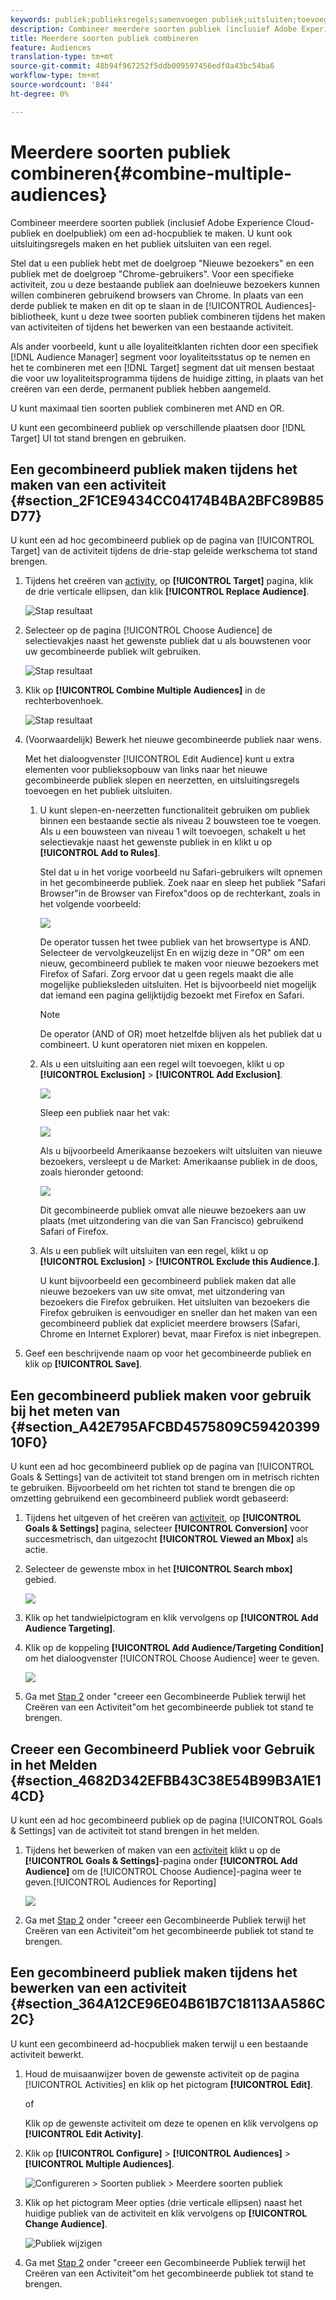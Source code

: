 ```yaml
---
keywords: publiek;publieksregels;samenvoegen publiek;uitsluiten;toevoegen uitsluiting;uitsluiten;combineren publiek;ad-hocpubliek
description: Combineer meerdere soorten publiek (inclusief Adobe Experience Cloud-publiek en doelpubliek) om een ad-hocpubliek te maken. U kunt ook uitsluitingsregels maken en het publiek uitsluiten van een regel.
title: Meerdere soorten publiek combineren
feature: Audiences
translation-type: tm+mt
source-git-commit: 48b94f967252f5ddb009597456edf0a43bc54ba6
workflow-type: tm+mt
source-wordcount: '844'
ht-degree: 0%

---
```



# Meerdere soorten publiek combineren{#combine-multiple-audiences}

Combineer meerdere soorten publiek (inclusief Adobe Experience Cloud-publiek en doelpubliek) om een ad-hocpubliek te maken. U kunt ook uitsluitingsregels maken en het publiek uitsluiten van een regel.

Stel dat u een publiek hebt met de doelgroep &quot;Nieuwe bezoekers&quot; en een publiek met de doelgroep &quot;Chrome-gebruikers&quot;. Voor een specifieke activiteit, zou u deze bestaande publiek aan doelnieuwe bezoekers kunnen willen combineren gebruikend browsers van Chrome. In plaats van een derde publiek te maken en dit op te slaan in de [!UICONTROL Audiences]-bibliotheek, kunt u deze twee soorten publiek combineren tijdens het maken van activiteiten of tijdens het bewerken van een bestaande activiteit.

Als ander voorbeeld, kunt u alle loyaliteitklanten richten door een specifiek [!DNL Audience Manager] segment voor loyaliteitsstatus op te nemen en het te combineren met een [!DNL Target] segment dat uit mensen bestaat die voor uw loyaliteitsprogramma tijdens de huidige zitting, in plaats van het creëren van een derde, permanent publiek hebben aangemeld.

U kunt maximaal tien soorten publiek combineren met AND en OR.

U kunt een gecombineerd publiek op verschillende plaatsen door [!DNL Target] UI tot stand brengen en gebruiken.

## Een gecombineerd publiek maken tijdens het maken van een activiteit {#section_2F1CE9434CC04174B4BA2BFC89B85D77}

U kunt een ad hoc gecombineerd publiek op de pagina van [!UICONTROL Target] van de activiteit tijdens de drie-stap geleide werkschema tot stand brengen.

1. Tijdens het creëren van [activity](/help/c-activities/activities.md#concept_D317A95A1AB54674BA7AB65C7985BA03), op **[!UICONTROL Target]** pagina, klik de drie verticale ellipsen, dan klik **[!UICONTROL Replace Audience]**.

   ![Stap resultaat](assets/edit_audience.png)

1. Selecteer op de pagina [!UICONTROL Choose Audience] de selectievakjes naast het gewenste publiek dat u als bouwstenen voor uw gecombineerde publiek wilt gebruiken.

   ![Stap resultaat](assets/combine_multiple_audiences1.png)

1. Klik op **[!UICONTROL Combine Multiple Audiences]** in de rechterbovenhoek.

   ![Stap resultaat](assets/combine_multiple_audiences2.png)

1. (Voorwaardelijk) Bewerk het nieuwe gecombineerde publiek naar wens.

   Met het dialoogvenster [!UICONTROL Edit Audience] kunt u extra elementen voor publieksopbouw van links naar het nieuwe gecombineerde publiek slepen en neerzetten, en uitsluitingsregels toevoegen en het publiek uitsluiten.

   1. U kunt slepen-en-neerzetten functionaliteit gebruiken om publiek binnen een bestaande sectie als niveau 2 bouwsteen toe te voegen. Als u een bouwsteen van niveau 1 wilt toevoegen, schakelt u het selectievakje naast het gewenste publiek in en klikt u op **[!UICONTROL Add to Rules]**.

      Stel dat u in het vorige voorbeeld nu Safari-gebruikers wilt opnemen in het gecombineerde publiek. Zoek naar en sleep het publiek &quot;Safari Browser&quot;in de Browser van Firefox&quot;doos op de rechterkant, zoals in het volgende voorbeeld:

      ![](assets/combine_multiple_audiences3.png)

      De operator tussen het twee publiek van het browsertype is AND. Selecteer de vervolgkeuzelijst En en wijzig deze in &quot;OR&quot; om een nieuw, gecombineerd publiek te maken voor nieuwe bezoekers met Firefox of Safari. Zorg ervoor dat u geen regels maakt die alle mogelijke publieksleden uitsluiten. Het is bijvoorbeeld niet mogelijk dat iemand een pagina gelijktijdig bezoekt met Firefox en Safari.

      >[!NOTE]
      >
      >De operator (AND of OR) moet hetzelfde blijven als het publiek dat u combineert. U kunt operatoren niet mixen en koppelen.

   1. Als u een uitsluiting aan een regel wilt toevoegen, klikt u op **[!UICONTROL Exclusion]** > **[!UICONTROL Add Exclusion]**.

      ![](assets/combine_multiple_audiences3a.png)

      Sleep een publiek naar het vak:

      ![](assets/combine_multiple_audiences3b.png)

      Als u bijvoorbeeld Amerikaanse bezoekers wilt uitsluiten van nieuwe bezoekers, versleept u de Market: Amerikaanse publiek in de doos, zoals hieronder getoond:

      ![](assets/combine_multiple_audiences3b2.png)

      Dit gecombineerde publiek omvat alle nieuwe bezoekers aan uw plaats (met uitzondering van die van San Francisco) gebruikend Safari of Firefox.

   1. Als u een publiek wilt uitsluiten van een regel, klikt u op **[!UICONTROL Exclusion]** > **[!UICONTROL Exclude this Audience.]**.

      U kunt bijvoorbeeld een gecombineerd publiek maken dat alle nieuwe bezoekers van uw site omvat, met uitzondering van bezoekers die Firefox gebruiken. Het uitsluiten van bezoekers die Firefox gebruiken is eenvoudiger en sneller dan het maken van een gecombineerd publiek dat expliciet meerdere browsers (Safari, Chrome en Internet Explorer) bevat, maar Firefox is niet inbegrepen.

1. Geef een beschrijvende naam op voor het gecombineerde publiek en klik op **[!UICONTROL Save]**.

## Een gecombineerd publiek maken voor gebruik bij het meten van {#section_A42E795AFCBD4575809C5942039910F0}

U kunt een ad hoc gecombineerd publiek op de pagina van [!UICONTROL Goals & Settings] van de activiteit tot stand brengen om in metrisch richten te gebruiken. Bijvoorbeeld om het richten tot stand te brengen die op omzetting gebruikend een gecombineerd publiek wordt gebaseerd:

1. Tijdens het uitgeven of het creëren van [activiteit](/help/c-activities/activities.md#concept_D317A95A1AB54674BA7AB65C7985BA03), op **[!UICONTROL Goals & Settings]** pagina, selecteer **[!UICONTROL Conversion]** voor succesmetrisch, dan uitgezocht **[!UICONTROL Viewed an Mbox]** als actie.
1. Selecteer de gewenste mbox in het **[!UICONTROL Search mbox]** gebied.

   ![](assets/combine_multiple_audiences4.png)

1. Klik op het tandwielpictogram en klik vervolgens op **[!UICONTROL Add Audience Targeting]**.
1. Klik op de koppeling **[!UICONTROL Add Audience/Targeting Condition]** om het dialoogvenster [!UICONTROL Choose Audience] weer te geven.

   ![](assets/combine_multiple_audiences5.png)

1. Ga met [Stap 2](/help/c-target/combining-multiple-audiences.md#section_2F1CE9434CC04174B4BA2BFC89B85D77) onder &quot;creeer een Gecombineerde Publiek terwijl het Creëren van een Activiteit&quot;om het gecombineerde publiek tot stand te brengen.

## Creeer een Gecombineerd Publiek voor Gebruik in het Melden {#section_4682D342EFBB43C38E54B99B3A1E14CD}

U kunt een ad hoc gecombineerd publiek op de pagina [!UICONTROL Goals & Settings] van de activiteit tot stand brengen in het melden.

1. Tijdens het bewerken of maken van een [activiteit](/help/c-activities/activities.md#concept_D317A95A1AB54674BA7AB65C7985BA03) klikt u op de **[!UICONTROL Goals & Settings]**-pagina onder **[!UICONTROL Add Audience]** om de [!UICONTROL Choose Audience]-pagina weer te geven.[!UICONTROL Audiences for Reporting]

   ![](assets/combine_multiple_audiences6.png)

1. Ga met [Stap 2](/help/c-target/combining-multiple-audiences.md#section_2F1CE9434CC04174B4BA2BFC89B85D77) onder &quot;creeer een Gecombineerde Publiek terwijl het Creëren van een Activiteit&quot;om het gecombineerde publiek tot stand te brengen.

## Een gecombineerd publiek maken tijdens het bewerken van een activiteit {#section_364A12CE96E04B61B7C18113AA586C2C}

U kunt een gecombineerd ad-hocpubliek maken terwijl u een bestaande activiteit bewerkt.

1. Houd de muisaanwijzer boven de gewenste activiteit op de pagina [!UICONTROL Activities] en klik op het pictogram **[!UICONTROL Edit]**.

   of

   Klik op de gewenste activiteit om deze te openen en klik vervolgens op **[!UICONTROL Edit Activity]**.

1. Klik op **[!UICONTROL Configure]** > **[!UICONTROL Audiences]** > **[!UICONTROL Multiple Audiences]**.

   ![Configureren > Soorten publiek > Meerdere soorten publiek](/help/c-target/assets/combine_multiple_audiences7.png)

1. Klik op het pictogram Meer opties (drie verticale ellipsen) naast het huidige publiek van de activiteit en klik vervolgens op **[!UICONTROL Change Audience]**.

   ![Publiek wijzigen](/help/c-target/assets/combine_multiple_audiences8.png)

1. Ga met [Stap 2](/help/c-target/combining-multiple-audiences.md#section_2F1CE9434CC04174B4BA2BFC89B85D77) onder &quot;creeer een Gecombineerde Publiek terwijl het Creëren van een Activiteit&quot;om het gecombineerde publiek tot stand te brengen.